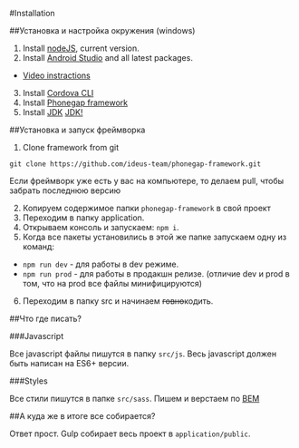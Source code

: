 #Installation

##Установка и настройка окружения (windows)

1. Install [nodeJS](https://nodejs.org/en/), current version.
2. Install [Android Studio](https://developer.android.com/studio/index.html) and all latest packages.
  - [Video instractions](https://www.youtube.com/watch?v=xWa8Rf9cBps)
3. Install [Cordova CLI](https://cordova.apache.org/#getstarted)
4. Install [Phonegap framework](http://phonegap.com/getstarted)
4. Install [JDK](http://www.oracle.com/technetwork/java/javase/downloads/index-jsp-138363.html)
[JDK!](http://joxi.ru/JMAj0dKcy0vPme.jpg)

##Установка и запуск фреймворка

1. Clone framework from git

```cli
git clone https://github.com/ideus-team/phonegap-framework.git
```
Если фреймворк уже есть у вас на компьютере, то делаем pull, чтобы забрать последнюю версию

2. Копируем содержимое папки `phonegap-framework` в свой проект
3. Переходим в папку application.
4. Открываем консоль и запускаем: `npm i`.
5. Когда все пакеты установились в этой же папке запускаем одну из команд:
  - `npm run dev` - для работы в dev режиме.
  - `npm run prod` - для работы в продакшн релизе. (отличие dev и prod в том, что на prod все файлы минифицируются)
6. Переходим в папку src и начинаем ~~говно~~кодить.

##Что где писать?

###Javascript

Все javascript файлы пишутся в папку `src/js`. Весь javascript должен быть написан на ES6+ версии.

###Styles

Все стили пишутся в папке `src/sass`. Пишем и верстаем по [BEM](https://github.com/ideus-team/guidelines/blob/master/frontend/bem.md)

##А куда же в итоге все собирается?

Ответ прост. Gulp собирает весь проект в `application/public`.